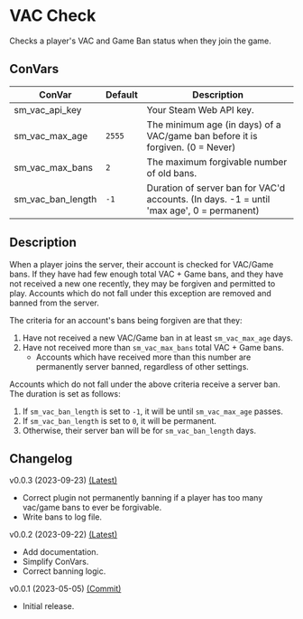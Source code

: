 # VAC Check

Checks a player's VAC and Game Ban status when they join the game.

## ConVars

| ConVar            | Default | Description                                                                               |
| ----------------- | ------- | ----------------------------------------------------------------------------------------- |
| sm_vac_api_key    |         | Your Steam Web API key.                                                                   |
| sm_vac_max_age    | `2555`  | The minimum age (in days) of a VAC/game ban before it is forgiven. (0 = Never)            |
| sm_vac_max_bans   | `2`     | The maximum forgivable number of old bans.                                                |
| sm_vac_ban_length | `-1`    | Duration of server ban for VAC'd accounts. (In days. -1 = until 'max age', 0 = permanent) |

## Description

When a player joins the server, their account is checked for VAC/Game bans. If they have had few enough total VAC + Game bans, and they have not received a new one recently, they may be forgiven and permitted to play. Accounts which do not fall under this exception are removed and banned from the server.

The criteria for an account's bans being forgiven are that they:

1. Have not received a new VAC/Game ban in at least `sm_vac_max_age` days.
2. Have not received more than `sm_vac_max_bans` total VAC + Game bans.
   - Accounts which have received more than this number are permanently server banned, regardless of other settings.

Accounts which do not fall under the above criteria receive a server ban. The duration is set as follows:

1. If `sm_vac_ban_length` is set to `-1`, it will be until `sm_vac_max_age` passes.
2. If `sm_vac_ban_length` is set to `0`, it will be permanent.
3. Otherwise, their server ban will be for `sm_vac_ban_length` days.

## Changelog

v0.0.3 (2023-09-23) [(Latest)]()

- Correct plugin not permanently banning if a player has too many vac/game bans to ever be forgivable.
- Write bans to log file.

v0.0.2 (2023-09-22) [(Latest)]()

- Add documentation.
- Simplify ConVars.
- Correct banning logic.

v0.0.1 (2023-05-05) [(Commit)](https://github.com/llamasking/sourcemod-plugins/commit/d341334abbb0d3961eb085866e9124e15efaedec)

- Initial release.
